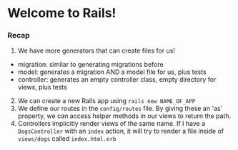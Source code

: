 # Welcome to Rails!

### Recap

1. We have more generators that can create files for us!
  * migration: similar to generating migrations before
  * model: generates a migration AND a model file for us, plus tests
  * controller: generates an empty controller class, empty directory for views, plus tests
2. We can create a new Rails app using `rails new NAME_OF_APP`
3. We define our routes in the `config/routes` file. By giving these an 'as' property, we can access helper methods in our views to return the path.
4. Controllers implicitly render views of the same name. If I have a `DogsController` with an `index` action, it will try to render a file inside of `views/dogs` called `index.html.erb`
